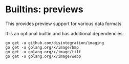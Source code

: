# Builtins: previews

This provides preview support for various data formats

It is an optional builtin and has additional dependencies:

    go get -u github.com/disintegration/imaging
    go get -u golang.org/x/image/bmp
    go get -u golang.org/x/image/tiff
    go get -u golang.org/x/image/webp